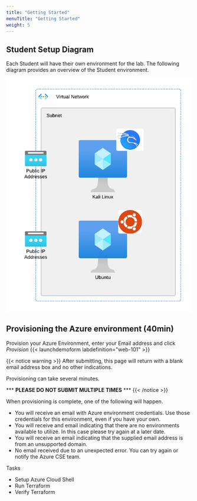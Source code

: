 ```yaml
---
title: "Getting Started"
menuTitle: "Getting Started"
weight: 5
---
```


## Student Setup Diagram

Each Student will have their own environment for the lab. The following diagram provides an overview of the Student environment.

   ![setup](env_diagram.png)

## Provisioning the Azure environment (40min)

Provision your Azure Environment, enter your Email address and click _Provision_
{{< launchdemoform labdefinition="web-101" >}}

{{< notice warning >}} After submitting, this page will return with a blank email address box and no other indications.

Provisioning can take several minutes.

\*\*\* __PLEASE DO NOT SUBMIT MULTIPLE TIMES__ \*\*\*  {{< /notice >}}

When provisioning is complete, one of the following will happen.

* You will receive an email with Azure environment credentials. Use those credentials for this environment, even if you have your own.
* You will receive and email indicating that there are no environments available to utilize. In this case please try again at a later date.
* You will receive an email indicating that the supplied email address is from an unsupported domain.
* No email received due to an unexpected error. You can try again or notify the Azure CSE team.

Tasks

* Setup Azure Cloud Shell
* Run Terraform
* Verify Terraform


